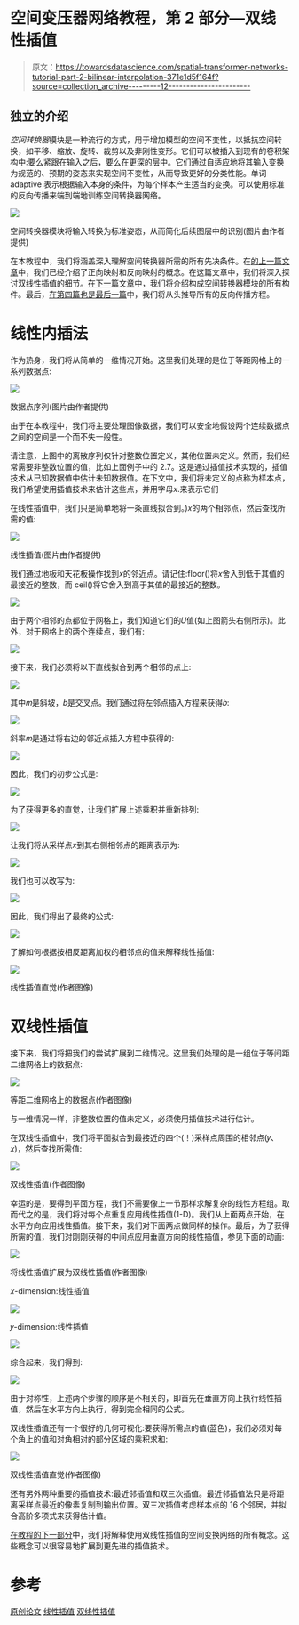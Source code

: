 # 空间变压器网络教程，第 2 部分—双线性插值

> 原文：<https://towardsdatascience.com/spatial-transformer-networks-tutorial-part-2-bilinear-interpolation-371e1d5f164f?source=collection_archive---------12----------------------->

## 独立的介绍

*空间转换器*模块是一种流行的方式，用于增加模型的空间不变性，以抵抗空间转换，如平移、缩放、旋转、裁剪以及非刚性变形。它们可以被插入到现有的卷积架构中:要么紧跟在输入之后，要么在更深的层中。它们通过自适应地将其输入变换为规范的、预期的姿态来实现空间不变性，从而导致更好的分类性能。单词 adaptive 表示根据输入本身的条件，为每个样本产生适当的变换。可以使用标准的反向传播来端到端地训练空间转换器网络。

![](img/84ef8ee3b9f6444cb3d7ff6984ca25c6.png)

空间转换器模块将输入转换为标准姿态，从而简化后续图层中的识别(图片由作者提供)

在本教程中，我们将涵盖深入理解空间转换器所需的所有先决条件。在[的上一篇文章](/spatial-transformer-tutorial-part-1-forward-and-reverse-mapping-8d3f66375bf5)中，我们已经介绍了正向映射和反向映射的概念。在这篇文章中，我们将深入探讨双线性插值的细节。[在下一篇文章](/spatial-transformer-networks-b743c0d112be)中，我们将介绍构成空间转换器模块的所有构件。最后，[在第四篇也是最后一篇](/spatial-transformer-networks-backpropagation-15023fe41c88)中，我们将从头推导所有的反向传播方程。

# 线性内插法

作为热身，我们将从简单的一维情况开始。这里我们处理的是位于等距网格上的一系列数据点:

![](img/47fd9b8ab64251329a5ee4ea04f9491f.png)

数据点序列(图片由作者提供)

由于在本教程中，我们将主要处理图像数据，我们可以安全地假设两个连续数据点之间的空间是一个而不失一般性。

请注意，上图中的离散序列仅针对整数位置定义，其他位置未定义。然而，我们经常需要非整数位置的值，比如上面例子中的 2.7。这是通过插值技术实现的，插值技术从已知数据值中估计未知数据值。在下文中，我们将未定义的点称为样本点，我们希望使用插值技术来估计这些点，并用字母𝑥.来表示它们

在线性插值中，我们只是简单地将一条直线拟合到。)𝑥的两个相邻点，然后查找所需的值:

![](img/d09e26c3590a438cc14a952f8a301331.png)

线性插值(图片由作者提供)

我们通过地板和天花板操作找到𝑥的邻近点。请记住:floor()将𝑥舍入到低于其值的最接近的整数，而 ceil()将它舍入到高于其值的最接近的整数。

![](img/df9588e976492f6dd86a7f0aff30caa3.png)

由于两个相邻的点都位于网格上，我们知道它们的𝑈值(如上图箭头右侧所示)。此外，对于网格上的两个连续点，我们有:

![](img/11c106be1ba81df2aaa450b62035611f.png)

接下来，我们必须将以下直线拟合到两个相邻的点上:

![](img/a34b7ca3d01f079b7da5d04dfd8a3dab.png)

其中𝑚是斜坡，𝑏是交叉点。我们通过将左邻点插入方程来获得𝑏:

![](img/0776ec11d1d18154b6c1ad0a39a0c731.png)

斜率𝑚是通过将右边的邻近点插入方程中获得的:

![](img/766c51d9bb82b13d8c14f51a941b8602.png)

因此，我们的初步公式是:

![](img/42465c21cd8301b7470c2efed840d33d.png)

为了获得更多的直觉，让我们扩展上述乘积并重新排列:

![](img/965e16f5c9509fcca47f48b191df7a1a.png)

让我们将从采样点𝑥到其右侧相邻点的距离表示为:

![](img/da2beb71487c1c81cfd78fd1967019fa.png)

我们也可以改写为:

![](img/d4c42e115f4d79390d4dbd2093fb9f8d.png)

因此，我们得出了最终的公式:

![](img/b8be7bd8786c5b63f2bda4475a65f6c7.png)

了解如何根据按相反距离加权的相邻点的值来解释线性插值:

![](img/7acdcb598cc7713395345897668b2b96.png)

线性插值直觉(作者图像)

# 双线性插值

接下来，我们将把我们的尝试扩展到二维情况。这里我们处理的是一组位于等间距二维网格上的数据点:

![](img/19552def81af5c9bbe40f22b77bfcb81.png)

等距二维网格上的数据点(作者图像)

与一维情况一样，非整数位置的值未定义，必须使用插值技术进行估计。

在双线性插值中，我们将平面拟合到最接近的四个(！)采样点周围的相邻点(𝑦、𝑥)，然后查找所需值:

![](img/b1c1c1b377d78930d6548a76a40474f9.png)

双线性插值(作者图像)

幸运的是，要得到平面方程，我们不需要像上一节那样求解复杂的线性方程组。取而代之的是，我们将对每个点重复应用线性插值(1-D)。我们从上面两点开始，在水平方向应用线性插值。接下来，我们对下面两点做同样的操作。最后，为了获得所需的值，我们对刚刚获得的中间点应用垂直方向的线性插值，参见下面的动画:

![](img/fc7a8fbefd96be4a51117955d082a0f9.png)

将线性插值扩展为双线性插值(作者图像)

𝑥-dimension:线性插值

![](img/630cd64f54309235117f5ce7fd00d546.png)

𝑦-dimension:线性插值

![](img/3fc771c00364349e9d6fe4032d61cf68.png)

综合起来，我们得到:

![](img/3871ef3d7da69acbfacf23709d3dc0e5.png)

由于对称性，上述两个步骤的顺序是不相关的，即首先在垂直方向上执行线性插值，然后在水平方向上执行，得到完全相同的公式。

双线性插值还有一个很好的几何可视化:要获得所需点的值(蓝色)，我们必须对每个角上的值和对角相对的部分区域的乘积求和:

![](img/02ee2bfc9db82f5888599b18b85d2a0a.png)

双线性插值直觉(作者图像)

还有另外两种重要的插值技术:最近邻插值和双三次插值。最近邻插值法只是将距离采样点最近的像素复制到输出位置。双三次插值考虑样本点的 16 个邻居，并拟合高阶多项式来获得估计值。

[在教程的下一部分](/spatial-transformer-networks-b743c0d112be)中，我们将解释使用双线性插值的空间变换网络的所有概念。这些概念可以很容易地扩展到更先进的插值技术。

# 参考

[原创论文](https://arxiv.org/pdf/1506.02025.pdf)
[线性插值](https://en.wikipedia.org/wiki/Linear_interpolation)
[双线性插值](https://en.wikipedia.org/wiki/Bilinear_interpolation)